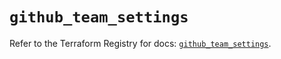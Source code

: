 # `github_team_settings`

Refer to the Terraform Registry for docs: [`github_team_settings`](https://registry.terraform.io/providers/integrations/github/6.2.1/docs/resources/team_settings).

